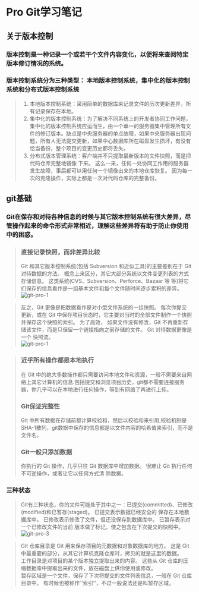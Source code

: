 Pro Git学习笔记
=

## 关于版本控制
### 版本控制是一种记录一个或若干个文件内容变化，以便将来查阅特定版本修订情况的系统。
### 版本控制系统分为三种类型： 本地版本控制系统，集中化的版本控制系统和分布式版本控制系统
>1. 本地版本控制系统：采用简单的数据库来记录文件的历次更新差异，所有记录保存在本地。
>2. 集中化的版本控制系统：为了解决不同系统上的开发者协同工作问题，集中化的版本控制系统应运而生，由一个单一的服务器集中管理所有文件的修订版本。缺点是中央服务器的单点故障，如果中央服务器出现问题，所有人无法提交更新，如果中心数据库所在磁盘发生损坏，有没有恰当备份，整个项目的变更历史都将丢失。
>3. 分布式版本管理系统：客户端并不只提取最新版本的文件快照，而是把代码仓库完整地镜像 下来。 这么一来，任何一处协同工作用的服务器发生故障，事后都可以用任何一个镜像出来的本地仓库恢复。 因为每一次的克隆操作，实际上都是一次对代码仓库的完整备份。


## git基础
### Git在保存和对待各种信息的时候与其它版本控制系统有很大差异，尽管操作起来的命令形式非常相近，理解这些差异将有助于防止你使用中的困惑。

>### 直接记录快照，而非差异比较  
>Git 和其它版本控制系统(包括 Subversion 和近似工具)的主要差别在于 Git 对待数据的方法。 概念上来区分，其它大部分系统以文件变更列表的方式存储信息。 这类系统(CVS、Subversion、Perforce、Bazaar 等 等)将它们保存的信息看作是一组基本文件和每个文件随时间逐步累积的差异。  
>![git-pro-1](http://git.wangxutech.com/web/frontend/notes/books/raw/master/images/git-pro-1.jpg)  

>反之，Git 更像是把数据看作是对小型文件系统的一组快照。 每次你提交 更新，或在 Git 中保存项目状态时，它主要对当时的全部文件制作一个快照并保存这个快照的索引。 为了高效， 如果文件没有修改，Git 不再重新存储该文件，而是只保留一个链接指向之前存储的文件。 Git 对待数据更像是 一个 快照流。  
>![git-pro-1](http://git.wangxutech.com/web/frontend/notes/books/raw/master/images/git-pro-1.jpg)  

>### 近乎所有操作都是本地执行
>在 Git 中的绝大多数操作都只需要访问本地文件和资源，一般不需要来自网络上其它计算机的信息.包括提交和浏览项目历史，git都不需要连接服务器，你几乎可以在本地进行任何操作，等到有网络了再进行上传。  
>### Git保证完整性
>Git 中所有数据在存储前都计算校验和，然后以校验和来引用,校验机制是SHA-1散列，git数据中保存的信息都是以文件内容的哈希值来索引，而不是文件名。
>### Git一般只添加数据
>你执行的 Git 操作，几乎只往 Git 数据库中增加数据。 很难让 Git 执行任何不可逆操作，或者让它以任何方式清 除数据。
### 三种状态
>Git有三种状态，你的文件可能处于其中之一：已提交(committed)、已修改(modified)和已暂存(staged)。 已提交表示数据已经安全的 保存在本地数据库中。 已修改表示修改了文件，但还没保存到数据库中。 已暂存表示对一个已修改文件的当前 版本做了标记，使之包含在下次提交的快照中。
>![git-pro-3](http://git.wangxutech.com/web/frontend/notes/books/raw/master/images/git-pro-3.jpg)  

>Git 仓库目录是 Git 用来保存项目的元数据和对象数据库的地方。 这是 Git 中最重要的部分，从其它计算机克隆仓库时，拷贝的就是这里的数据。  
>工作目录是对项目的某个版本独立提取出来的内容。 这些从 Git 仓库的压缩数据库中提取出来的文件，放在磁盘上供你使用或修改。  
>暂存区域是一个文件，保存了下次将提交的文件列表信息，一般在 Git 仓库目录中。 有时候也被称作`‘索引’'，不过一般说法还是叫暂存区域。  